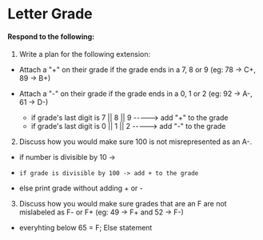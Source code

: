 # Letter Grade
#### Respond to the following:

1. Write a plan for the following extension:
  * Attach a "+" on their grade if the grade ends in a 7, 8 or 9 (eg: 78 -> C+, 89 -> B+)
  * Attach a "-" on their grade if the grade ends in a 0, 1 or 2 (eg: 92 -> A-, 61 -> D-)

    * if grade's last digit is 7 || 8 || 9 -----> add "+" to the grade
    * if grade's last digit is 0 || 1 || 2 -----> add "-" to the grade


2. Discuss how you would make sure 100 is not misrepresented as an A-.
  * if number is divisible by 10 -> 
  *     if grade is divisible by 100 -> add + to the grade
  * else print grade without adding + or -


3. Discuss how you would make sure grades that are an F are not mislabeled as F- or F+ (eg: 49 -> F+ and 52 -> F-)
  * everyhting below 65 = F; Else statement 
